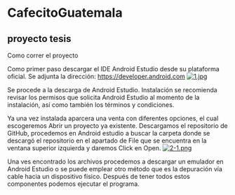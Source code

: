# CafecitoGuatemala
proyecto tesis
------------------------
Como correr el proyecto 

Como primer paso descargar el IDE Android Estudio desde su plataforma oficial.
Se adjunta la dirección:
https://developer.android.com
[![1.jpg](https://i.postimg.cc/FzdsWB3v/1.jpg)](https://postimg.cc/64KXTzMb)

Se procede a la descarga de Android Estudio.
Instalación se recomienda revisar los permisos que solicita Android Estudio al momento de la instalación, así como también los términos y condiciones.

Ya una vez instalada aparcera una venta con diferentes opciones, el cual escogeremos Abrir un proyecto ya existente. 
Descargamos el repositorio de GitHub, procedemos en Android estudio a buscar la carpeta donde se descargó el repositorio en el apartado de File que se encuentra en la ventana superior izquierda y daremos Click en Open.
[![2-1.png](https://i.postimg.cc/j5WXsy7X/2-1.png)](https://postimg.cc/Fd4cpdGd)

Una ves encontrado los archivos procedemos a descargar un emulador en Android Estudio o se puede emplear otro método que es la depuración vía cable hacia un dispositivo físico.
Después de tener todos estos componentes podemos ejecutar el programa.
